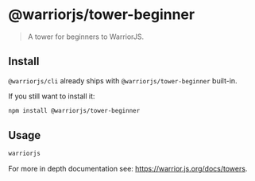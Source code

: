 # @warriorjs/tower-beginner

> A tower for beginners to WarriorJS.

## Install

`@warriorjs/cli` already ships with `@warriorjs/tower-beginner` built-in.

If you still want to install it:

```sh
npm install @warriorjs/tower-beginner
```

## Usage

```sh
warriorjs
```

For more in depth documentation see: https://warrior.js.org/docs/towers.
